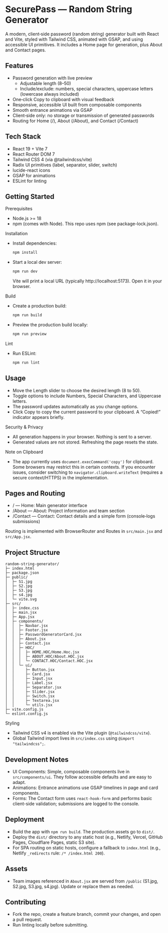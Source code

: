 
# SecurePass — Random String Generator

A modern, client‑side password (random string) generator built with React and Vite, styled with Tailwind CSS, animated with GSAP, and using accessible UI primitives. It includes a Home page for generation, plus About and Contact pages.


## Features

- Password generation with live preview
  - Adjustable length (8–50)
  - Include/exclude: numbers, special characters, uppercase letters (lowercase always included)
- One‑click Copy to clipboard with visual feedback
- Responsive, accessible UI built from composable components
- Smooth entrance animations via GSAP
- Client‑side only: no storage or transmission of generated passwords
- Routing for Home (/), About (/About), and Contact (/Contact)


## Tech Stack

- React 19 + Vite 7
- React Router DOM 7
- Tailwind CSS 4 (via @tailwindcss/vite)
- Radix UI primitives (label, separator, slider, switch)
- lucide-react icons
- GSAP for animations
- ESLint for linting


## Getting Started

Prerequisites
- Node.js >= 18
- npm (comes with Node). This repo uses npm (see package-lock.json).

Installation
- Install dependencies:
  ```bash
  npm install
  ```
- Start a local dev server:
  ```bash
  npm run dev
  ```
  Vite will print a local URL (typically http://localhost:5173). Open it in your browser.

Build
- Create a production build:
  ```bash
  npm run build
  ```
- Preview the production build locally:
  ```bash
  npm run preview
  ```

Lint
- Run ESLint:
  ```bash
  npm run lint
  ```


## Usage

- Move the Length slider to choose the desired length (8 to 50).
- Toggle options to include Numbers, Special Characters, and Uppercase letters.
- The password updates automatically as you change options.
- Click Copy to copy the current password to your clipboard. A “Copied!” indicator appears briefly.

Security & Privacy
- All generation happens in your browser. Nothing is sent to a server.
- Generated values are not stored. Refreshing the page resets the state.

Note on Clipboard
- The app currently uses `document.execCommand('copy')` for clipboard. Some browsers may restrict this in certain contexts. If you encounter issues, consider switching to `navigator.clipboard.writeText` (requires a secure context/HTTPS) in the implementation.


## Pages and Routing

- / — Home: Main generator interface
- /About — About: Project information and team section
- /Contact — Contact: Contact details and a simple form (console‑logs submissions)

Routing is implemented with BrowserRouter and Routes in `src/main.jsx` and `src/App.jsx`.


## Project Structure

```
random-string-generator/
├─ index.html
├─ package.json
├─ public/
│  ├─ S1.jpg
│  ├─ S2.jpg
│  ├─ S3.jpg
│  ├─ s4.jpg
│  └─ vite.svg
├─ src/
│  ├─ index.css
│  ├─ main.jsx
│  ├─ App.jsx
│  ├─ components/
│  │  ├─ Navbar.jsx
│  │  ├─ Footer.jsx
│  │  ├─ PasswordGeneratorCard.jsx
│  │  ├─ About.jsx
│  │  ├─ Contact.jsx
│  │  ├─ HOC/
│  │  │  ├─ HOME.HOC/Home.Hoc.jsx
│  │  │  ├─ ABOUT.HOC/About.HOC.jsx
│  │  │  └─ CONTACT.HOC/Contact.HOC.jsx
│  │  └─ ui/
│  │     ├─ Button.jsx
│  │     ├─ Card.jsx
│  │     ├─ Input.jsx
│  │     ├─ Label.jsx
│  │     ├─ Separator.jsx
│  │     ├─ Slider.jsx
│  │     ├─ Switch.jsx
│  │     ├─ Textarea.jsx
│  │     └─ utils.jsx
├─ vite.config.js
└─ eslint.config.js
```

Styling
- Tailwind CSS v4 is enabled via the Vite plugin (`@tailwindcss/vite`).
- Global Tailwind import lives in `src/index.css` using `@import "tailwindcss";`.


## Development Notes

- UI Components: Simple, composable components live in `src/components/ui`. They follow accessible defaults and are easy to adapt.
- Animations: Entrance animations use GSAP timelines in page and card components.
- Forms: The Contact form uses `react-hook-form` and performs basic client-side validation; submissions are logged to the console.


## Deployment

- Build the app with `npm run build`. The production assets go to `dist/`.
- Deploy the `dist/` directory to any static host (e.g., Netlify, Vercel, GitHub Pages, Cloudflare Pages, static S3 site).
- For SPA routing on static hosts, configure a fallback to `index.html` (e.g., Netlify `_redirects` rule: `/* /index.html 200`).


## Assets

- Team images referenced in `About.jsx` are served from `/public` (S1.jpg, S2.jpg, S3.jpg, s4.jpg). Update or replace them as needed.


<!-- ## Known Issues / TODO

- Clipboard API: `document.execCommand('copy')` is deprecated in some contexts. Consider migrating to `navigator.clipboard.writeText` for better compatibility.
- Nav links: `Navbar.jsx` uses anchor tags (`<a href>`). Converting to React Router `<Link>` can avoid full page reloads.
- index.html stylesheet link: Ensure the stylesheet reference matches your setup. This project imports Tailwind via `src/index.css`. -->


## Contributing

- Fork the repo, create a feature branch, commit your changes, and open a pull request.
- Run linting locally before submitting.



